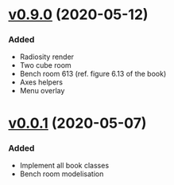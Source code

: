 # [v0.9.0](https://github.com/portsoc/Slow-light-Radiosity/tree/v0.9.0) (2020-05-12)
### Added
- Radiosity render
- Two cube room
- Bench room 613 (ref. figure 6.13 of the book)
- Axes helpers
- Menu overlay

# [v0.0.1](https://github.com/portsoc/Slow-light-Radiosity/tree/v0.0.1)  (2020-05-07)
### Added
- Implement all book classes
- Bench room modelisation
